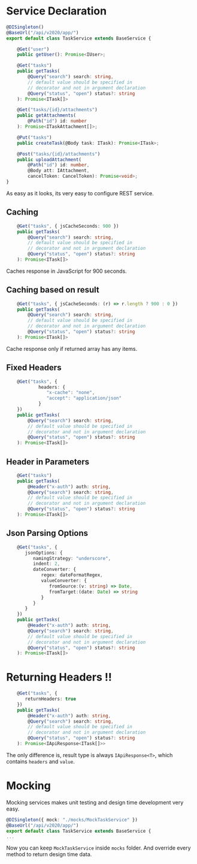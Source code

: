 # Service Declaration

```typescript
@DISingleton()
@BaseUrl("/api/v2020/app/")
export default class TaskService extends BaseService {

    @Get("user")
    public getUser(): Promise<IUser>;

    @Get("tasks")
    public getTasks(
        @Query("search") search: string,
        // default value should be specified in
        // decorator and not in argument declaration
        @Query("status", "open") status?: string
    ): Promise<ITask[]>

    @Get("tasks/{id}/attachments")
    public getAttachments(
        @Path("id") id: number
    ): Promise<ITaskAttachment[]>;

    @Put("tasks")
    public createTask(@Body task: ITask): Promise<ITask>;

    @Post("tasks/{id}/attachments")
    public uploadAttachment(
        @Path("id") id: number,
        @Body att: IAttachment,
        cancelToken: CancelToken): Promise<void>;
}
```

As easy as it looks, its very easy to configure REST service.

## Caching

```typescript
    @Get("tasks", { jsCacheSeconds: 900 })
    public getTasks(
        @Query("search") search: string,
        // default value should be specified in
        // decorator and not in argument declaration
        @Query("status", "open") status?: string
    ): Promise<ITask[]>
```

Caches response in JavaScript for 900 seconds.

## Caching based on result

```typescript
    @Get("tasks", { jsCacheSeconds: (r) => r.length ? 900 : 0 })
    public getTasks(
        @Query("search") search: string,
        // default value should be specified in
        // decorator and not in argument declaration
        @Query("status", "open") status?: string
    ): Promise<ITask[]>
```

Cache response only if returned array has any items.

## Fixed Headers

```typescript
    @Get("tasks", {
            headers: {
               "x-cache": "none",
               "accept": "application/json"
            }
    })
    public getTasks(
        @Query("search") search: string,
        // default value should be specified in
        // decorator and not in argument declaration
        @Query("status", "open") status?: string
    ): Promise<ITask[]>
```

## Header in Parameters


```typescript
    @Get("tasks")
    public getTasks(
        @Header("x-auth") auth: string,
        @Query("search") search: string,
        // default value should be specified in
        // decorator and not in argument declaration
        @Query("status", "open") status?: string
    ): Promise<ITask[]>
```

## Json Parsing Options

```typescript
    @Get("tasks", { 
       jsonOptions: {
          namingStrategy: "underscore",
          indent: 2,
          dateConverter: {
             regex: dateFormatRegex,
             valueConverter: {
                fromSource:(v: string) => Date,
                fromTarget:(date: Date) => string
             }
          }
       }
    })
    public getTasks(
        @Header("x-auth") auth: string,
        @Query("search") search: string,
        // default value should be specified in
        // decorator and not in argument declaration
        @Query("status", "open") status?: string
    ): Promise<ITask[]>
```

# Returning Headers !!


```typescript
    @Get("tasks", { 
       returnHeaders: true
    })
    public getTasks(
        @Header("x-auth") auth: string,
        @Query("search") search: string,
        // default value should be specified in
        // decorator and not in argument declaration
        @Query("status", "open") status?: string
    ): Promise<IApiResponse<ITask[]>>
```

The only difference is, result type is always `IApiResponse<T>`, which contains `headers` and `value`.

# Mocking

Mocking services makes unit testing and design time development very easy.

```typescript
@DISingleton({ mock: "./mocks/MockTaskService" })
@BaseUrl("/api/v2020/app/")
export default class TaskService extends BaseService {
...
```

Now you can keep `MockTaskService` inside `mocks` folder. And override every method to return design time data. 

